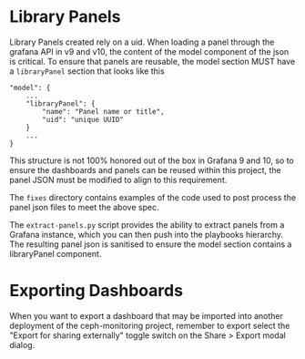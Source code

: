 # Library Panels
Library Panels created rely on a uid. When loading a panel through the grafana API in v9 and v10, the content of the model component of the json is critical. 
To ensure that panels are reusable, the model section MUST have a ```libraryPanel``` section that looks like this

```
"model": {
    ...
    "libraryPanel": {
        "name": "Panel name or title",
        "uid": "unique UUID"
    }
    ...
}
```
This structure is not 100% honored out of the box in Grafana 9 and 10, so to ensure the dashboards and panels can be reused within this project, the panel JSON must be modified to align to this requirement.

The ```fixes``` directory contains examples of the code used to post process the panel json files to meet the above spec.

The ```extract-panels.py``` script provides the ability to extract panels from a Grafana instance, which you can then push into the playbooks hierarchy. The resulting panel json is sanitised to ensure the model section contains a libraryPanel component.

# Exporting Dashboards
When you want to export a dashboard that may be imported into another deployment of the ceph-monitoring project, remember to export select the "Export for sharing externally" toggle switch on the Share > Export modal dialog.

